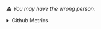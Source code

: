 
*⚠ You may have the wrong person.*

<details>
  
<summary>Github Metrics</summary>

![Metrics](/github-metrics.svg)


你可真TM的是个好奇宝宝, 对我感兴趣的话, 很遗憾我不会亮出任何联系方式, 但是我有一个博客, 那里有我写的所有生活和技术日志, 以及唯一的联系方式, 我没有给出网址. 会有人找到么. 或许能聊聊?
</details>

